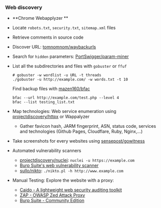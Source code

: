 ### Web discovery

- **Chrome Webapplyzer **
- Locate `robots.txt`, `security.txt`, `sitemap.xml` files
    
- Retrieve comments in source code
    
- Discover URL: [tomnomnom/waybackurls](/tmp/.mount_Joplin6WgL8E/resources/app.asar/github.com/tomnomnom/waybackurls "github.com/tomnomnom/waybackurls")
    
- Search for `hidden` parameters: [PortSwigger/param-miner](https://github.com/PortSwigger/param-miner)
    
- List all the subdirectories and files with `gobuster` or `ffuf`
    
    ```
    # gobuster -w wordlist -u URL -t threads
    ./gobuster -u http://example.com/ -w words.txt -t 10
    ```
    
    Find backup files with [mazen160/bfac](https://github.com/mazen160/bfac)
    
    ```
    bfac --url http://example.com/test.php --level 4
    bfac --list testing_list.txt
    ```
    
- Map technologies: Web service enumeration using [projectdiscovery/httpx](https://github.com/projectdiscovery/httpx) or Wappalyzer
    
    - Gather favicon hash, JARM fingerprint, ASN, status code, services and technologies (Github Pages, Cloudflare, Ruby, Nginx,...)
- Take screenshots for every websites using [sensepost/gowitness](https://github.com/sensepost/gowitness)
    
- Automated vulnerability scanners
    
    - [projectdiscovery/nuclei](https://github.com/projectdiscovery/nuclei): `nuclei -u https://example.com`
    - [Burp Suite's web vulnerability scanner](https://portswigger.net/burp/vulnerability-scanner)
    - [sullo/nikto](https://github.com/sullo/nikto): `./nikto.pl -h http://www.example.com`
- Manual Testing: Explore the website with a proxy:
    
    - [Caido - A lightweight web security auditing toolkit](https://caido.io/)
    - [ZAP - OWASP Zed Attack Proxy](https://www.zaproxy.org/)
    - [Burp Suite - Community Edition](https://portswigger.net/burp/communitydownload)